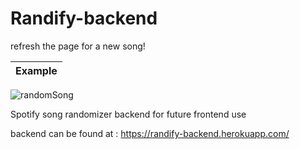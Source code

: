 # Randify-backend

refresh the page for a new song! 

Example |
------- |
![randomSong](https://randify-backend.herokuapp.com/svg-s)


Spotify song randomizer backend for future frontend use

backend can be found at : https://randify-backend.herokuapp.com/
